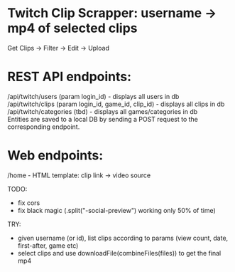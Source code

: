# Twitch Clip Scrapper: username -> mp4 of selected clips

Get Clips -> Filter -> Edit -> Upload

# REST API endpoints: 

/api/twitch/users (param login_id) - displays all users in db
<br>
/api/twitch/clips (param login_id, game_id, clip_id) - displays all clips in db
<br>
/api/twitch/categories (tbd) - displays all games/categories in db
<br>
Entities are saved to a local DB by sending a POST request to the corresponding endpoint.

# Web endpoints:
/home - HTML template: clip link -> video source

TODO:
- fix cors
- fix black magic (.split("-social-preview") working only 50% of time)

TRY:
- given username (or id), list clips according to params (view count, date, first-after, game etc)
- select clips and use downloadFile(combineFiles(files)) to get the final mp4
